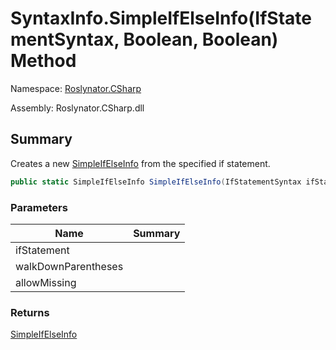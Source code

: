 # SyntaxInfo\.SimpleIfElseInfo\(IfStatementSyntax, Boolean, Boolean\) Method

Namespace: [Roslynator.CSharp](../../README.md)

Assembly: Roslynator\.CSharp\.dll

## Summary

Creates a new [SimpleIfElseInfo](../../Syntax/SimpleIfElseInfo/README.md) from the specified if statement\.

```csharp
public static SimpleIfElseInfo SimpleIfElseInfo(IfStatementSyntax ifStatement, bool walkDownParentheses = true, bool allowMissing = false)
```

### Parameters

| Name | Summary |
| ---- | ------- |
| ifStatement | |
| walkDownParentheses | |
| allowMissing | |

### Returns

[SimpleIfElseInfo](../../Syntax/SimpleIfElseInfo/README.md)


